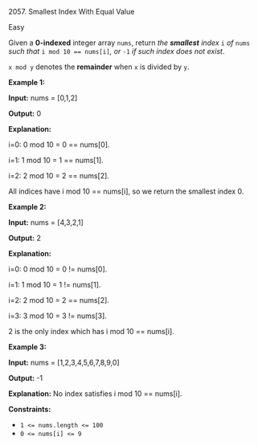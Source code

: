 2057\. Smallest Index With Equal Value

Easy

Given a **0-indexed** integer array `nums`, return _the **smallest** index_ `i` _of_ `nums` _such that_ `i mod 10 == nums[i]`_, or_ `-1` _if such index does not exist_.

`x mod y` denotes the **remainder** when `x` is divided by `y`.

**Example 1:**

**Input:** nums = [0,1,2]

**Output:** 0

**Explanation:**

i=0: 0 mod 10 = 0 == nums[0].

i=1: 1 mod 10 = 1 == nums[1].

i=2: 2 mod 10 = 2 == nums[2].

All indices have i mod 10 == nums[i], so we return the smallest index 0. 

**Example 2:**

**Input:** nums = [4,3,2,1]

**Output:** 2

**Explanation:**

i=0: 0 mod 10 = 0 != nums[0].

i=1: 1 mod 10 = 1 != nums[1].

i=2: 2 mod 10 = 2 == nums[2].

i=3: 3 mod 10 = 3 != nums[3].

2 is the only index which has i mod 10 == nums[i]. 

**Example 3:**

**Input:** nums = [1,2,3,4,5,6,7,8,9,0]

**Output:** -1

**Explanation:** No index satisfies i mod 10 == nums[i]. 

**Constraints:**

*   `1 <= nums.length <= 100`
*   `0 <= nums[i] <= 9`
